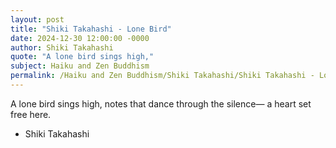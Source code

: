 ```yaml
---
layout: post
title: "Shiki Takahashi - Lone Bird"
date: 2024-12-30 12:00:00 -0000
author: Shiki Takahashi
quote: "A lone bird sings high,"
subject: Haiku and Zen Buddhism
permalink: /Haiku and Zen Buddhism/Shiki Takahashi/Shiki Takahashi - Lone Bird
---
```


A lone bird sings high,
notes that dance through the silence—
a heart set free here.

- Shiki Takahashi
